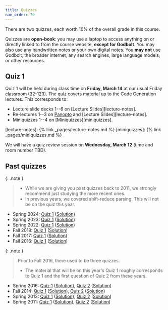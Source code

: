 ```yaml
---
title: Quizzes
nav_order: 70
---
```


There are two quizzes, each worth 10% of the overall grade in this course.

Quizzes are __open-book__: you may use a laptop to access anything on or directly linked to from the course website, __except for Godbolt__. You may also use any handwritten notes or your own digital notes. You __may not__ use Godbolt, the broader internet, any search engines, large language models, or other resources.

## Quiz 1

Quiz 1 will be held during class time on __Friday, March 14__ at our usual Friday classroom (32-123).
The quiz covers material up to the Code Generation lectures. This corresponds to:
- Lecture slide decks 1--6 on [Lecture Slides][lecture-notes].
- Re-lectures 1--3 on [Panopto](https://mit.hosted.panopto.com/Panopto/Pages/Sessions/List.aspx#folderID=%22d1b52dac-7f75-4148-ae95-b27f000ebb7e%22) and [Lecture Slides][lecture-notes].
- Miniquizzes 1--4 on [Miniquizzes][miniquizzes].

[lecture-notes]: {% link _pages/lecture-notes.md %}
[miniquizzes]: {% link _pages/miniquizzes.md %}

We will have a quiz review session on __Wednesday, March 12__ (time and room number TBD).

## Past quizzes

{: .note }
> - While we are giving you past quizzes back to 2011, we strongly recommend just studying the more recent ones.
> - In previous years, we covered shift-reduce parsing. This will not be on the quiz this year.

- Spring 2024: [Quiz 1](/assets/documents/quizzes/2024sp-exam1.pdf) ([Solution](/assets/documents/quizzes/2024sp-exam1-key.pdf)) 
- Spring 2023: [Quiz 1](/assets/documents/quizzes/2023sp-exam1.pdf) ([Solution](/assets/documents/quizzes/2023sp-exam1-key.pdf)) 
- Spring 2022: [Quiz 1](/assets/documents/quizzes/2022sp-exam1.pdf) ([Solution](/assets/documents/quizzes/2022sp-exam1-key.pdf)) 
- Fall 2018: [Quiz 1](/assets/documents/quizzes/2018fa-exam1.pdf) ([Solution](/assets/documents/quizzes/2018fa-exam1-key.pdf))
- Fall 2017: [Quiz 1](/assets/documents/quizzes/2017fa-exam1.pdf) ([Solution](/assets/documents/quizzes/2017fa-exam1-key.pdf)) 
- Fall 2016: [Quiz 1](/assets/documents/quizzes/2016fa-exam1.pdf) ([Solution](/assets/documents/quizzes/2016fa-exam1-key.pdf)) 

{: .note }
> Prior to Fall 2016, there used to be three quizzes.
> - The material that will be on this year's Quiz 1 roughly corresponds to Quiz 1 and the first question of Quiz 2 from these years.

- Spring 2016: [Quiz 1](/assets/documents/quizzes/2016sp-exam1.pdf) ([Solution](/assets/documents/quizzes/2016sp-exam1-key.pdf)), [Quiz 2](/assets/documents/quizzes/2016sp-exam2.pdf) ([Solution](/assets/documents/quizzes/2016sp-exam2-key.pdf))
- Fall 2014: [Quiz 1](/assets/documents/quizzes/2014-exam1.pdf) ([Solution](/assets/documents/quizzes/2014-exam1-key.pdf)), [Quiz 2](/assets/documents/quizzes/2014-exam2.pdf) ([Solution](/assets/documents/quizzes/2014-exam2-key.pdf))
- Spring 2013: [Quiz 1](/assets/documents/quizzes/2013-exam1.pdf) ([Solution](/assets/documents/quizzes/2013-exam1-key.pdf)), [Quiz 2](/assets/documents/quizzes/2013-exam2.pdf) ([Solution](/assets/documents/quizzes/2013-exam2-key.pdf))
- Spring 2011: [Quiz 1](/assets/documents/quizzes/2011-exam1.pdf) ([Solution](/assets/documents/quizzes/2011-exam1-key.pdf)), [Quiz 2](/assets/documents/quizzes/2011-exam2.pdf) ([Solution](/assets/documents/quizzes/2011-exam2-key.pdf))

